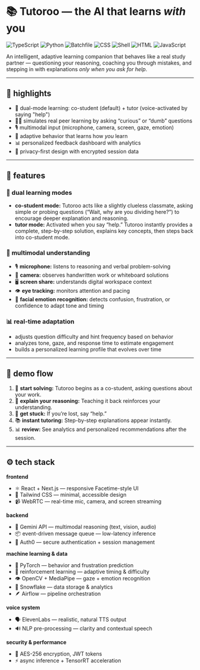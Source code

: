 # 📚 Tutoroo — the AI that learns *with* you

![TypeScript](https://img.shields.io/badge/TypeScript-3178C6?style=for-the-badge&logo=typescript&logoColor=white)
![Python](https://img.shields.io/badge/Python-3776AB?style=for-the-badge&logo=python&logoColor=white)
![Batchfile](https://img.shields.io/badge/Batchfile-4D4D4D?style=for-the-badge&logo=windows-terminal&logoColor=white)
![CSS](https://img.shields.io/badge/CSS-563D7C?style=for-the-badge&logo=css3&logoColor=white)
![Shell](https://img.shields.io/badge/Shell-89E051?style=for-the-badge&logo=gnu-bash&logoColor=white)
![HTML](https://img.shields.io/badge/HTML-E34F26?style=for-the-badge&logo=html5&logoColor=white)
![JavaScript](https://img.shields.io/badge/JavaScript-F7DF1E?style=for-the-badge&logo=javascript&logoColor=black)

An intelligent, adaptive learning companion that behaves like a real study partner — questioning your reasoning, coaching you through mistakes, and stepping in with explanations *only when you ask for help*.

---

## 🚀 highlights

- 🧠 dual-mode learning: co-student (default) + tutor (voice-activated by saying "help")
- 🧑‍🎓 simulates real peer learning by asking “curious” or “dumb” questions  
- 🎙️ multimodal input (microphone, camera, screen, gaze, emotion)  
- 🧪 adaptive behavior that learns how *you* learn  
- 📊 personalized feedback dashboard with analytics  
- 🔐 privacy-first design with encrypted session data

---

## 🧩 features

### 🧠 dual learning modes
- **co-student mode:** Tutoroo acts like a slightly clueless classmate, asking simple or probing questions (“Wait, why are you dividing here?”) to encourage deeper explanation and reasoning.
- **tutor mode:** Activated when you say “help.” Tutoroo instantly provides a complete, step-by-step solution, explains key concepts, then steps back into co-student mode.

### 🧰 multimodal understanding
- 🎙️ **microphone:** listens to reasoning and verbal problem-solving  
- 🎥 **camera:** observes handwritten work or whiteboard solutions  
- 🖥️ **screen share:** understands digital workspace context  
- 👁️ **eye tracking:** monitors attention and pacing  
- 🙂 **facial emotion recognition:** detects confusion, frustration, or confidence to adapt tone and timing  

### 📊 real-time adaptation
- adjusts question difficulty and hint frequency based on behavior  
- analyzes tone, gaze, and response time to estimate engagement  
- builds a personalized learning profile that evolves over time  

---

## 🧪 demo flow

1. 📖 **start solving:** Tutoroo begins as a co-student, asking questions about your work.  
2. 🧩 **explain your reasoning:** Teaching it back reinforces your understanding.  
3. 🔄 **get stuck:** If you’re lost, say “help.”  
4. 📚 **instant tutoring:** Step-by-step explanations appear instantly.  
5. 📊 **review:** See analytics and personalized recommendations after the session.

---

## ⚙️ tech stack

**frontend**
- ⚛️ React + Next.js — responsive Facetime-style UI  
- 🎨 Tailwind CSS — minimal, accessible design  
- 📹 WebRTC — real-time mic, camera, and screen streaming  

**backend**
- 🧠 Gemini API — multimodal reasoning (text, vision, audio)  
- 📦 event-driven message queue — low-latency inference  
- 🔐 Auth0 — secure authentication + session management  

**machine learning & data**
- 🔎 PyTorch — behavior and frustration prediction  
- 🔄 reinforcement learning — adaptive timing & difficulty  
- 👁️ OpenCV + MediaPipe — gaze + emotion recognition  
- 🧪 Snowflake — data storage & analytics  
- 🪶 Airflow — pipeline orchestration  

**voice system**
- 🗣️ ElevenLabs — realistic, natural TTS output  
- 🔊 NLP pre-processing — clarity and contextual speech  

**security & performance**
- 🔐 AES-256 encryption, JWT tokens  
- ⚡ async inference + TensorRT acceleration
